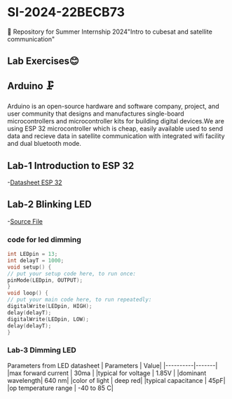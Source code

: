 # SI-2024-22BECB73
📡 Repository for Summer Internship 2024"Intro to cubesat and satellite communication"
## Lab Exercises😊
## Arduino 🗜
Arduino is an open-source hardware and software company, project, and user community that designs and manufactures single-board microcontrollers and microcontroller kits for building digital devices.We are using ESP 32 microcontroller which is cheap, easily available used to send data and recieve data in satellite communication with integrated wifi facility and dual bluetooth mode. 
## Lab-1 Introduction to ESP 32
-[Datasheet ESP 32](https://www.espressif.com/sites/default/files/documentation/esp32_datasheet_en.pdf)
## Lab-2 Blinking LED
-[Source File](https://github.com/Rajesh100903/SI-2024-22BECB73/blob/main/Lab/arduino%20/lab1)
### code for led dimming
```C
int LEDpin = 13;
int delayT = 1000;
void setup() {
// put your setup code here, to run once:
pinMode(LEDpin, OUTPUT);
}
void loop() {
// put your main code here, to run repeatedly:
digitalWrite(LEDpin, HIGH);
delay(delayT);
digitalWrite(LEDpin, LOW);
delay(delayT);
}
```
### Lab-3 Dimming LED
Parameters from LED datasheet
| Parameters | Value|
|----------|-------|
|max forward current | 30ma |
|typical for voltage | 1.85V |
|dominant wavelength| 640 nm|
|color of light | deep red|
|typical capacitance | 45pF|
|op temperature range | -40 to 85 C|


